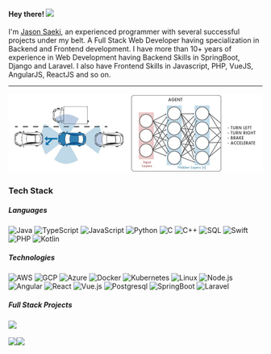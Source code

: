 <h4> Hey there! <img src="https://raw.githubusercontent.com/verma-anushka/verma-anushka/master/gifs/wave.gif" width="30px"></h4>

I'm [Jason Saeki](https://devopsor.github.io/), an experienced programmer with several successful projects under my belt. A Full Stack Web Developer having specialization in Backend and Frontend development. I have more than 10+ years of experience in Web Development having Backend Skills in SpringBoot, Django and Laravel. I also have Frontend Skills in Javascript, PHP, VueJS, AngularJS, ReactJS and so on.

 ---

[![](https://raw.githubusercontent.com/devopsor/devopsor/master/profile.jpg)](https://www.devopsor.com/)<!-- If you want the template for my gif, email me! -->

### Tech Stack

##### Languages

![Java](https://img.shields.io/badge/-Java-000?&logo=OpenJDK)
![TypeScript](https://img.shields.io/badge/-TypeScript-000?&logo=TypeScript)
![JavaScript](https://img.shields.io/badge/-JavaScript-000?&logo=JavaScript)
![Python](https://img.shields.io/badge/-Python-000?&logo=Python)
![C](https://img.shields.io/badge/-C-000?&logo=C)
![C++](https://img.shields.io/badge/-C++-000?&logo=c%2b%2b&logoColor=00599C)
![SQL](https://img.shields.io/badge/-SQL-000?&logo=MySQL&logoColor=F90)
![Swift](https://img.shields.io/badge/-Swift-000?&logo=Swift)
![PHP](https://img.shields.io/badge/-PHP-000?&logo=PHP)
![Kotlin](https://img.shields.io/badge/-Kotlin-000?&logo=Kotlin)

##### Technologies

![AWS](https://img.shields.io/badge/-AWS-000?&logo=Amazon-AWS&logoColor=F90)
![GCP](https://img.shields.io/badge/-GCP-000?&logo=Google-Cloud&logoColor=F90)
![Azure](https://img.shields.io/badge/-Azure-000?&logo=Microsoft-Azure&logoColor=F90)
![Docker](https://img.shields.io/badge/-Docker-000?&logo=Docker)
![Kubernetes](https://img.shields.io/badge/-Kubernetes-000?&logo=Kubernetes)
![Linux](https://img.shields.io/badge/-Linux-000?&logo=Linux)
![Node.js](https://img.shields.io/badge/-Node.js-000?&logo=node.js)
![Angular](https://img.shields.io/badge/-Angular-000?&logo=Angular)
![React](https://img.shields.io/badge/-React-000?&logo=React)
![Vue.js](https://img.shields.io/badge/-Vue.js-000?&logo=Vue.js)
![Postgresql](https://img.shields.io/badge/-Postgresql-000?&logo=Postgresql)
![SpringBoot](https://img.shields.io/badge/-SpringBoot-000?&logo=SpringBoot)
![Laravel](https://img.shields.io/badge/-Laravel-000?&logo=Laravel)

##### Full Stack Projects

[![](https://img.shields.io/badge/-🧬%20My%20Website-000)](https://devopsor.github.io/)


<a href="https://www.devopsor.com/"><img height="137px" src="https://github-readme-stats.vercel.app/api?username=devopsor&hide_title=true&hide_border=true&show_icons=true&include_all_commits=true&count_private=true&line_height=21&text_color=000&icon_color=000&bg_color=0,ea6161,ffc64d,fffc4d,52fa5a&theme=graywhite" /><!-- wi*quL3fcV --><img height="137px" src="https://github-readme-stats.vercel.app/api/top-langs/?username=devopsor&hide=html&hide_title=true&hide_border=true&layout=compact&langs_count=6&exclude_repo=comp426,Redventures-Movie-Quotes&text_color=000&icon_color=fff&bg_color=0,52fa5a,4dfcff,c64dff&theme=graywhite" /></a>
